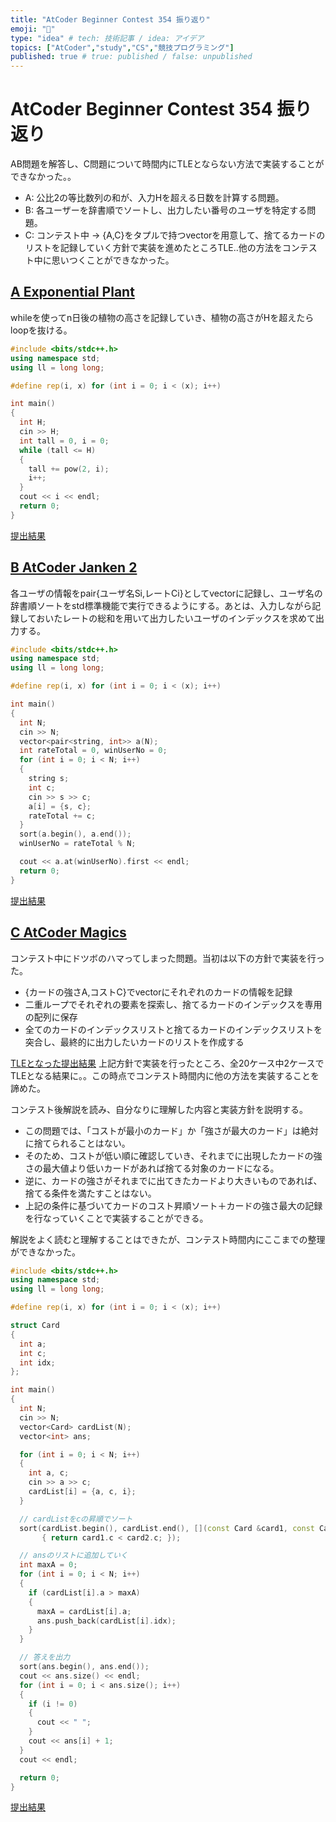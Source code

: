 ```yaml
---
title: "AtCoder Beginner Contest 354 振り返り"
emoji: "📒"
type: "idea" # tech: 技術記事 / idea: アイデア
topics: ["AtCoder","study","CS","競技プログラミング"]
published: true # true: published / false: unpublished
---
```


# AtCoder Beginner Contest 354 振り返り

AB問題を解答し、C問題について時間内にTLEとならない方法で実装することができなかった。。

- A: 公比2の等比数列の和が、入力Hを超える日数を計算する問題。
- B: 各ユーザーを辞書順でソートし、出力したい番号のユーザを特定する問題。
- C: コンテスト中 -> {A,C}をタプルで持つvectorを用意して、捨てるカードのリストを記録していく方針で実装を進めたところTLE..他の方法をコンテスト中に思いつくことができなかった。

## [A Exponential Plant](https://atcoder.jp/contests/abc354/tasks/abc354_a)

whileを使ってn日後の植物の高さを記録していき、植物の高さがHを超えたらloopを抜ける。

```cpp
#include <bits/stdc++.h>
using namespace std;
using ll = long long;

#define rep(i, x) for (int i = 0; i < (x); i++)

int main()
{
  int H;
  cin >> H;
  int tall = 0, i = 0;
  while (tall <= H)
  {
    tall += pow(2, i);
    i++;
  }
  cout << i << endl;
  return 0;
}
```

[提出結果](https://atcoder.jp/contests/abc354/submissions/53590799)

## [B AtCoder Janken 2](https://atcoder.jp/contests/abc354/tasks/abc354_b)

各ユーザの情報をpair{ユーザ名Si,レートCi}としてvectorに記録し、ユーザ名の辞書順ソートをstd標準機能で実行できるようにする。あとは、入力しながら記録しておいたレートの総和を用いて出力したいユーザのインデックスを求めて出力する。

```cpp
#include <bits/stdc++.h>
using namespace std;
using ll = long long;

#define rep(i, x) for (int i = 0; i < (x); i++)

int main()
{
  int N;
  cin >> N;
  vector<pair<string, int>> a(N);
  int rateTotal = 0, winUserNo = 0;
  for (int i = 0; i < N; i++)
  {
    string s;
    int c;
    cin >> s >> c;
    a[i] = {s, c};
    rateTotal += c;
  }
  sort(a.begin(), a.end());
  winUserNo = rateTotal % N;

  cout << a.at(winUserNo).first << endl;
  return 0;
}
```

[提出結果](https://atcoder.jp/contests/abc354/submissions/53598854)

## [C AtCoder Magics](https://atcoder.jp/contests/abc354/tasks/abc354_c)

コンテスト中にドツボのハマってしまった問題。当初は以下の方針で実装を行った。

- {カードの強さA,コストC}でvectorにそれぞれのカードの情報を記録
- 二重ループでそれぞれの要素を探索し、捨てるカードのインデックスを専用の配列に保存
- 全てのカードのインデックスリストと捨てるカードのインデックスリストを突合し、最終的に出力したいカードのリストを作成する

[TLEとなった提出結果](https://atcoder.jp/contests/abc354/submissions/53620491)
上記方針で実装を行ったところ、全20ケース中2ケースでTLEとなる結果に。。この時点でコンテスト時間内に他の方法を実装することを諦めた。

コンテスト後解説を読み、自分なりに理解した内容と実装方針を説明する。

- この問題では、「コストが最小のカード」か「強さが最大のカード」は絶対に捨てられることはない。
- そのため、コストが低い順に確認していき、それまでに出現したカードの強さの最大値より低いカードがあれば捨てる対象のカードになる。
- 逆に、カードの強さがそれまでに出てきたカードより大きいものであれば、捨てる条件を満たすことはない。
- 上記の条件に基づいてカードのコスト昇順ソート＋カードの強さ最大の記録を行なっていくことで実装することができる。

解説をよく読むと理解することはできたが、コンテスト時間内にここまでの整理ができなかった。

```cpp
#include <bits/stdc++.h>
using namespace std;
using ll = long long;

#define rep(i, x) for (int i = 0; i < (x); i++)

struct Card
{
  int a;
  int c;
  int idx;
};

int main()
{
  int N;
  cin >> N;
  vector<Card> cardList(N);
  vector<int> ans;

  for (int i = 0; i < N; i++)
  {
    int a, c;
    cin >> a >> c;
    cardList[i] = {a, c, i};
  }

  // cardListをcの昇順でソート
  sort(cardList.begin(), cardList.end(), [](const Card &card1, const Card &card2)
       { return card1.c < card2.c; });

  // ansのリストに追加していく
  int maxA = 0;
  for (int i = 0; i < N; i++)
  {
    if (cardList[i].a > maxA)
    {
      maxA = cardList[i].a;
      ans.push_back(cardList[i].idx);
    }
  }

  // 答えを出力
  sort(ans.begin(), ans.end());
  cout << ans.size() << endl;
  for (int i = 0; i < ans.size(); i++)
  {
    if (i != 0)
    {
      cout << " ";
    }
    cout << ans[i] + 1;
  }
  cout << endl;

  return 0;
}

```

[提出結果](https://atcoder.jp/contests/abc354/submissions/53660786)
